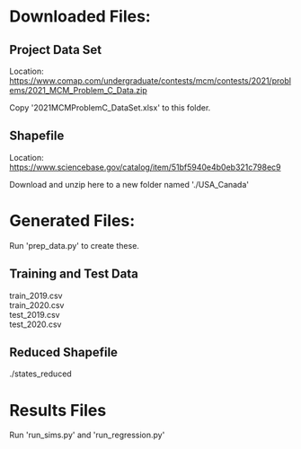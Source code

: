 # Downloaded Files:

## Project Data Set

Location:
https://www.comap.com/undergraduate/contests/mcm/contests/2021/problems/2021_MCM_Problem_C_Data.zip

Copy '2021MCMProblemC_DataSet.xlsx' to this folder.

## Shapefile

Location:
https://www.sciencebase.gov/catalog/item/51bf5940e4b0eb321c798ec9

Download and unzip here to a new folder named './USA_Canada'

# Generated Files:

Run 'prep_data.py' to create these.

## Training and Test Data

train_2019.csv  
train_2020.csv  
test_2019.csv  
test_2020.csv  

## Reduced Shapefile
./states_reduced


# Results Files

Run 'run_sims.py' and 'run_regression.py'
